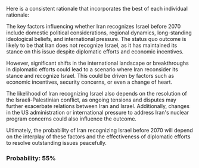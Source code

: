 Here is a consistent rationale that incorporates the best of each individual rationale:

The key factors influencing whether Iran recognizes Israel before 2070 include domestic political considerations, regional dynamics, long-standing ideological beliefs, and international pressure. The status quo outcome is likely to be that Iran does not recognize Israel, as it has maintained its stance on this issue despite diplomatic efforts and economic incentives.

However, significant shifts in the international landscape or breakthroughs in diplomatic efforts could lead to a scenario where Iran reconsider its stance and recognize Israel. This could be driven by factors such as economic incentives, security concerns, or even a change of heart.

The likelihood of Iran recognizing Israel also depends on the resolution of the Israeli-Palestinian conflict, as ongoing tensions and disputes may further exacerbate relations between Iran and Israel. Additionally, changes in the US administration or international pressure to address Iran's nuclear program concerns could also influence the outcome.

Ultimately, the probability of Iran recognizing Israel before 2070 will depend on the interplay of these factors and the effectiveness of diplomatic efforts to resolve outstanding issues peacefully.

### Probability: 55%